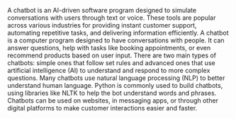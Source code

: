 A chatbot is an AI-driven software program designed to simulate conversations with users through text or voice. These tools are popular across various industries for providing instant customer support, automating repetitive tasks, and delivering information efficiently.
A chatbot is a computer program designed to have conversations with people. It can answer questions, help with tasks like booking appointments, or even recommend products based on user input. There are two main types of chatbots: simple ones that follow set rules and advanced ones that use artificial intelligence (AI) to understand and respond to more complex questions. Many chatbots use natural language processing (NLP) to better understand human language. Python is commonly used to build chatbots, using libraries like NLTK to help the bot understand words and phrases. Chatbots can be used on websites, in messaging apps, or through other digital platforms to make customer interactions easier and faster.










